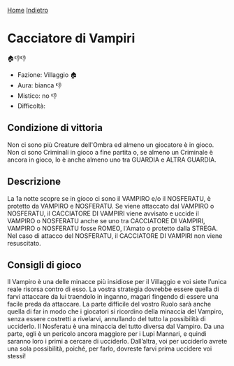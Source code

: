 [Home](/wherewolf-rules)
[Indietro](..)

# Cacciatore di Vampiri

<span class='emoji'>🏠👎👎</span>

- Fazione: Villaggio <span class='emoji'>🏠</span>
- Aura: bianca <span class='emoji'>👎</span>
- Mistico: no <span class='emoji'>👎</span>
- Difficoltà: 

## Condizione di vittoria

Non ci sono più Creature dell'Ombra ed almeno un giocatore è in gioco. Non ci sono Criminali in gioco a fine partita o, se almeno un Criminale è ancora in gioco, lo è anche almeno uno tra GUARDIA e ALTRA GUARDIA.

## Descrizione

La 1a notte scopre se in gioco ci sono il VAMPIRO e/o il NOSFERATU, è protetto da VAMPIRO e NOSFERATU. Se viene attaccato dal VAMPIRO o NOSFERATU, il CACCIATORE DI VAMPIRI viene avvisato e uccide il VAMPIRO o NOSFERATU anche se uno tra CACCIATORE DI VAMPIRI, VAMPIRO o NOSFERATU fosse ROMEO, l'Amato o protetto dalla STREGA. Nel caso di attacco del NOSFERATU, il CACCIATORE DI VAMPIRI non viene resuscitato.

## Consigli di gioco

Il Vampiro è una delle minacce più insidiose per il Villaggio e voi siete l’unica reale risorsa contro di esso. La vostra strategia dovrebbe essere quella di farvi attaccare da lui traendolo in inganno, magari fingendo di essere una facile preda da attaccare. La parte difficile del vostro Ruolo sarà anche quella di far in modo che i giocatori si ricordino della minaccia del Vampiro, senza essere costretti a rivelarvi, annullando del tutto la possibilità di ucciderlo. Il Nosferatu è una minaccia del tutto diversa dal Vampiro. Da una parte, egli è un pericolo ancora maggiore per i Lupi Mannari, e quindi saranno loro i primi a cercare di ucciderlo. Dall’altra, voi per ucciderlo avrete una sola possibilità, poiché, per farlo, dovreste farvi prima uccidere voi stessi!
